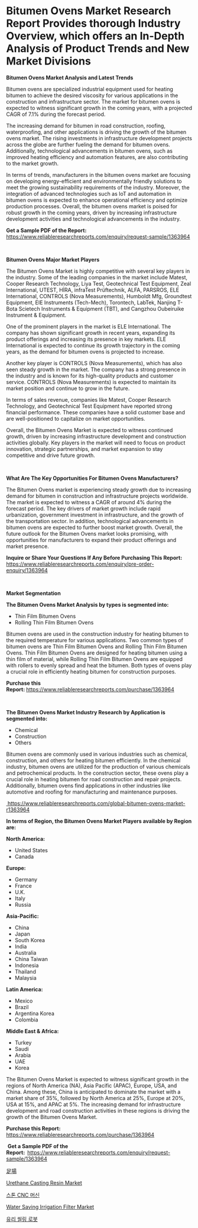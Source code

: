 <p><h1>Bitumen Ovens Market Research Report Provides thorough Industry Overview, which offers an In-Depth Analysis of Product Trends and New Market Divisions</h1></p><p><strong>Bitumen Ovens Market Analysis and Latest Trends</strong></p>
<p><p>Bitumen ovens are specialized industrial equipment used for heating bitumen to achieve the desired viscosity for various applications in the construction and infrastructure sector. The market for bitumen ovens is expected to witness significant growth in the coming years, with a projected CAGR of 7.1% during the forecast period.</p><p>The increasing demand for bitumen in road construction, roofing, waterproofing, and other applications is driving the growth of the bitumen ovens market. The rising investments in infrastructure development projects across the globe are further fueling the demand for bitumen ovens. Additionally, technological advancements in bitumen ovens, such as improved heating efficiency and automation features, are also contributing to the market growth.</p><p>In terms of trends, manufacturers in the bitumen ovens market are focusing on developing energy-efficient and environmentally friendly solutions to meet the growing sustainability requirements of the industry. Moreover, the integration of advanced technologies such as IoT and automation in bitumen ovens is expected to enhance operational efficiency and optimize production processes. Overall, the bitumen ovens market is poised for robust growth in the coming years, driven by increasing infrastructure development activities and technological advancements in the industry.</p></p>
<p><strong>Get a Sample PDF of the Report:&nbsp;</strong> <a href="https://www.reliableresearchreports.com/enquiry/request-sample/1363964">https://www.reliableresearchreports.com/enquiry/request-sample/1363964</a></p>
<p>&nbsp;</p>
<p><strong>Bitumen Ovens Major Market Players</strong></p>
<p><p>The Bitumen Ovens Market is highly competitive with several key players in the industry. Some of the leading companies in the market include Matest, Cooper Research Technology, Liya Test, Geotechnical Test Equipment, Zeal International, UTEST, HİRA, infraTest Prüftechnik, ALFA, PARSROS, ELE International, CONTROLS (Nova Measurements), Humboldt Mfg, Groundtest Equipment, EIE Instruments (Tech-Mech), Torontech, LabTek, Nanjing T-Bota Scietech Instruments & Equipment (TBT), and Cangzhou Oubeiruike Instrument & Equipment.</p><p>One of the prominent players in the market is ELE International. The company has shown significant growth in recent years, expanding its product offerings and increasing its presence in key markets. ELE International is expected to continue its growth trajectory in the coming years, as the demand for bitumen ovens is projected to increase.</p><p>Another key player is CONTROLS (Nova Measurements), which has also seen steady growth in the market. The company has a strong presence in the industry and is known for its high-quality products and customer service. CONTROLS (Nova Measurements) is expected to maintain its market position and continue to grow in the future.</p><p>In terms of sales revenue, companies like Matest, Cooper Research Technology, and Geotechnical Test Equipment have reported strong financial performance. These companies have a solid customer base and are well-positioned to capitalize on market opportunities.</p><p>Overall, the Bitumen Ovens Market is expected to witness continued growth, driven by increasing infrastructure development and construction activities globally. Key players in the market will need to focus on product innovation, strategic partnerships, and market expansion to stay competitive and drive future growth.</p></p>
<p>&nbsp;</p>
<p><strong>What Are The Key Opportunities For Bitumen Ovens Manufacturers?</strong></p>
<p><p>The Bitumen Ovens market is experiencing steady growth due to increasing demand for bitumen in construction and infrastructure projects worldwide. The market is expected to witness a CAGR of around 4% during the forecast period. The key drivers of market growth include rapid urbanization, government investment in infrastructure, and the growth of the transportation sector. In addition, technological advancements in bitumen ovens are expected to further boost market growth. Overall, the future outlook for the Bitumen Ovens market looks promising, with opportunities for manufacturers to expand their product offerings and market presence.</p></p>
<p><strong>Inquire or Share Your Questions If Any Before Purchasing This Report:</strong> <a href="https://www.reliableresearchreports.com/enquiry/pre-order-enquiry/1363964">https://www.reliableresearchreports.com/enquiry/pre-order-enquiry/1363964</a></p>
<p>&nbsp;</p>
<p><strong>Market Segmentation</strong></p>
<p><strong>The Bitumen Ovens Market Analysis by types is segmented into:</strong></p>
<p><ul><li>Thin Film Bitumen Ovens</li><li>Rolling Thin Film  Bitumen Ovens</li></ul></p>
<p><p>Bitumen ovens are used in the construction industry for heating bitumen to the required temperature for various applications. Two common types of bitumen ovens are Thin Film Bitumen Ovens and Rolling Thin Film Bitumen Ovens. Thin Film Bitumen Ovens are designed for heating bitumen using a thin film of material, while Rolling Thin Film Bitumen Ovens are equipped with rollers to evenly spread and heat the bitumen. Both types of ovens play a crucial role in efficiently heating bitumen for construction purposes.</p></p>
<p><strong>Purchase this Report:&nbsp;</strong><a href="https://www.reliableresearchreports.com/purchase/1363964">https://www.reliableresearchreports.com/purchase/1363964</a></p>
<p>&nbsp;</p>
<p><strong>The Bitumen Ovens Market Industry Research by Application is segmented into:</strong></p>
<p><ul><li>Chemical</li><li>Construction</li><li>Others</li></ul></p>
<p><p>Bitumen ovens are commonly used in various industries such as chemical, construction, and others for heating bitumen efficiently. In the chemical industry, bitumen ovens are utilized for the production of various chemicals and petrochemical products. In the construction sector, these ovens play a crucial role in heating bitumen for road construction and repair projects. Additionally, bitumen ovens find applications in other industries like automotive and roofing for manufacturing and maintenance purposes.</p></p>
<p><a href="https://www.reliableresearchreports.com/global-bitumen-ovens-market-r1363964">&nbsp;https://www.reliableresearchreports.com/global-bitumen-ovens-market-r1363964</a></p>
<p><strong>In terms of Region, the Bitumen Ovens Market Players available by Region are:</strong></p>
<p>
    <p> <strong> North America: </strong>
        <ul>
            <li>United States</li>
            <li>Canada</li>
        </ul>
        </p> 
    <p> <strong> Europe: </strong>
        <ul>
            <li>Germany</li>
            <li>France</li>
            <li>U.K.</li>
            <li>Italy</li>
            <li>Russia</li>
        </ul>
        </p> 
    <p> <strong> Asia-Pacific: </strong>
        <ul>
            <li>China</li>
            <li>Japan</li>
            <li>South Korea</li>
            <li>India</li>
            <li>Australia</li>
            <li>China Taiwan</li>
            <li>Indonesia</li>
            <li>Thailand</li>
            <li>Malaysia</li>
        </ul>
        </p> 
    <p> <strong> Latin America: </strong>
        <ul>
            <li>Mexico</li>
            <li>Brazil</li>
            <li>Argentina Korea</li>
            <li>Colombia</li>
        </ul>
        </p> 
    <p> <strong> Middle East & Africa: </strong>
        <ul>
            <li>Turkey</li>
            <li>Saudi</li>
            <li>Arabia</li>
            <li>UAE</li>
            <li>Korea</li>
        </ul>
    </p>
    </p>
<p><p>The Bitumen Ovens Market is expected to witness significant growth in the regions of North America (NA), Asia Pacific (APAC), Europe, USA, and China. Among these, China is anticipated to dominate the market with a market share of 35%, followed by North America at 25%, Europe at 20%, USA at 15%, and APAC at 5%. The increasing demand for infrastructure development and road construction activities in these regions is driving the growth of the Bitumen Ovens Market.</p></p>
<p><strong>Purchase this Report: </strong><a href="https://www.reliableresearchreports.com/purchase/1363964">https://www.reliableresearchreports.com/purchase/1363964</a></p>
<p>&nbsp;<strong>Get a Sample PDF of the Report:&nbsp;&nbsp;</strong><a href="https://www.reliableresearchreports.com/enquiry/request-sample/1363964">https://www.reliableresearchreports.com/enquiry/request-sample/1363964</a></p>
<p><strong></strong></p>
<p><p><a href="https://medium.com/@elishelacruz56456/%E8%B6%B3%E5%A0%B4%E5%B8%82%E5%A0%B4%E8%A6%8F%E6%A8%A1%E3%81%AF-%E3%82%B0%E3%83%AD%E3%83%BC%E3%83%90%E3%83%AB%E7%94%A3%E6%A5%AD%E3%81%AB%E3%81%8A%E3%81%91%E3%82%8B%E6%9C%80%E9%81%A9%E3%81%AA%E3%83%9E%E3%83%BC%E3%82%B1%E3%83%86%E3%82%A3%E3%83%B3%E3%82%B0%E3%83%81%E3%83%A3%E3%83%8D%E3%83%AB%E3%82%92%E6%98%8E%E3%82%89%E3%81%8B%E3%81%AB%E3%81%99%E3%82%8B-e3eed5362c07">足場</a></p><p><a href="https://issuu.com/reportprime-2/docs/urethane-casting-resin-market-size-2030.pptx">Urethane Casting Resin Market</a></p><p><a href="https://github.com/vsr06p4p49/Market-Research-Report-List-1/blob/main/918278739644.md">스톤 CNC 머신</a></p><p><a href="https://github.com/angelajermaine/Market-Research-Report-List-3/blob/main/water-saving-irrigation-filter-market.md">Water Saving Irrigation Filter Market</a></p><p><a href="https://github.com/Penelolack456456/Market-Research-Report-List-1/blob/main/136787639645.md">유리 씰링 로봇</a></p></p>